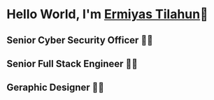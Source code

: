 # Hello World, I'm <a href="https://tommyphan.dev/" target="_blank">Ermiyas Tilahun</a>👋
## Senior Cyber Security Officer 👨‍💻
## Senior Full Stack Engineer 👨‍💻
## Geraphic Designer 👨‍💻

<!--
**Erma-T/Erma-T** is a ✨ _special_ ✨ repository because its `README.md` (this file) appears on your GitHub profile.

Here are some ideas to get you started:

- 🔭 I’m currently working on ...
- 🌱 I’m currently learning ...
- 👯 I’m looking to collaborate on ...
- 🤔 I’m looking for help with ...
- 💬 Ask me about ...
- 📫 How to reach me: ...
- 😄 Pronouns: ...
- ⚡ Fun fact: ...
-->
